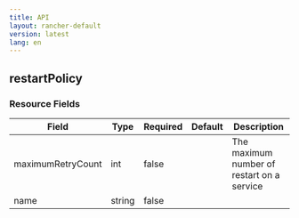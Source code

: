 ```yaml
---
title: API
layout: rancher-default
version: latest
lang: en
---
```


## restartPolicy





### Resource Fields

Field | Type | Required | Default | Description
---|---|---|---|---
maximumRetryCount | int | false |  | The maximum number of restart on a service
name | string | false |  | 

